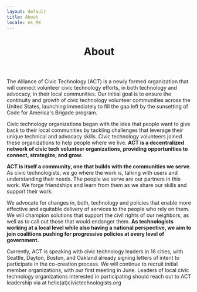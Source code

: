 ```yaml
---
layout: default
title: About
locale: es_MX
---
```

<header class="page-header">
  <h1 class="page-title">About</h1>
</header>

<p>
  The Alliance of Civic Technology (ACT) is a newly formed organization that will connect volunteer civic technology efforts, in both technology and advocacy, in their local communities. Our initial goal is to ensure the continuity and growth of civic technology volunteer communities across the United States, launching immediately to fill the gap left by the sunsetting of Code for America's Brigade program.
</p>
<p>
  Civic technology organizations began with the idea that people want to give back to their local communities by tackling challenges that leverage their unique technical and advocacy skills. Civic technology volunteers joined these organizations to help people where we live. <strong>ACT is a decentralized network of civic tech volunteer organizations, providing opportunities to connect, strategize, and grow.</strong>
</p>
<p>
  <strong>ACT is itself a community, one that builds with the communities we serve.</strong> As civic technologists, we go where the work is, talking with users and understanding  their needs. The people we serve are our partners in this work. We forge friendships and learn from them as we share our skills and support their work.
</p>
<p>
  We advocate for changes in, both, technology and policies that enable more effective and equitable delivery of services to the people who rely on them.  We will  champion solutions that support the civil rights of our neighbors, as well as to call out those that would endanger them. <strong>As technologists working at a local level while also having a national perspective, we aim to join coalitions pushing for progressive policies at every level of government.</strong>
</p>
<p>
  Currently, ACT is speaking with civic technology leaders in 16 cities, with Seattle, Dayton, Boston, and Oakland already signing letters of intent to participate in the co-creation process. We will continue to recruit initial member organizations, with our first meeting in June. Leaders of local civic technology organizations interested in participating should reach out to ACT leadership via at hello(at)civictechnologists.org
</p>

<!-- TODO
<h2>Member Organizations</h2>

{% include item-list.html items=site.data.organizations %}

<h2>Leadership</h2>

{% include item-list.html items=site.data.leaders %}
-->
